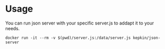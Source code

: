# Usage

You can run json server with your specific server.js to addapt it to your needs.

    docker run -it --rm -v $(pwd)/server.js:/data/server.js kepkin/json-server
